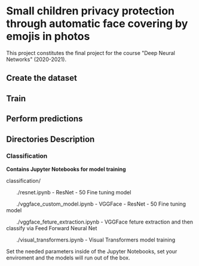 # Small children privacy protection through automatic face covering by emojis in photos

This project constitutes the final project for the course "Deep Neural Networks" (2020-2021).

## Create the dataset

## Train

## Perform predictions

## Directories Description

### Classification
**Contains Jupyter Notebooks for model training**

classification/

 &nbsp;&nbsp;&nbsp;&nbsp;&nbsp;&nbsp;   ./resnet.ipynb - ResNet - 50 Fine tuning model
 
 &nbsp;&nbsp;&nbsp;&nbsp;&nbsp;&nbsp;   ./vggface_custom_model.ipynb - VGGFace - ResNet - 50 Fine tuning model

 &nbsp;&nbsp;&nbsp;&nbsp;&nbsp;&nbsp;   ./vggface_feture_extraction.ipynb - VGGFace feture extraction and then classify via Feed Forward Neural Net

 &nbsp;&nbsp;&nbsp;&nbsp;&nbsp;&nbsp;   ./visual_transformers.ipynb - Visual Transformers model training

 
 Set the needed parameters inside of the Jupyter Notebooks, set your enviroment and the models will run out of the box.